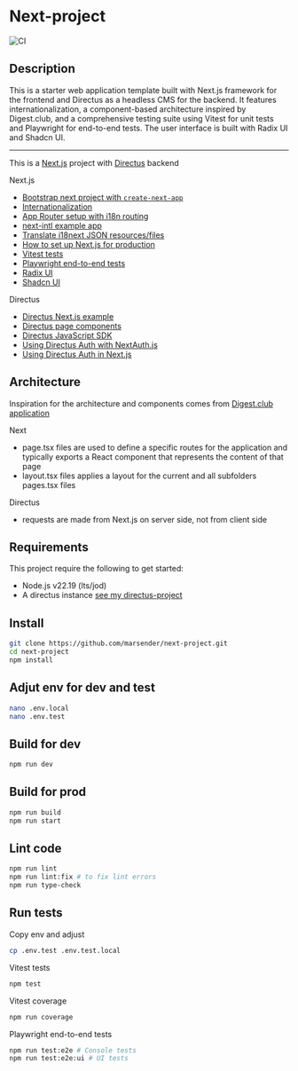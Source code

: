 # Next-project

![CI](https://github.com/marsender/next-project/workflows/CI/badge.svg)

## Description

This is a starter web application template built with Next.js framework for the frontend and Directus as a headless CMS for the backend. It features internationalization, a component-based architecture inspired by Digest.club, and a comprehensive testing suite using Vitest for unit tests and Playwright for end-to-end tests. The user interface is built with Radix UI and Shadcn UI.

---

This is a [Next.js](https://nextjs.org) project with [Directus](https://directus.io/) backend

Next.js

- [Bootstrap next project with `create-next-app`](https://nextjs.org/docs/app/api-reference/cli/create-next-app)
- [Internationalization](https://nextjs.org/docs/pages/building-your-application/routing/internationalization)
- [App Router setup with i18n routing](https://next-intl.dev/docs/getting-started/app-router/with-i18n-routing)
- [next-intl example app](https://github.com/amannn/next-intl/tree/main/examples/example-app-router)
- [Translate i18next JSON resources/files](https://translate.i18next.com/)
- [How to set up Next.js for production](https://janhesters.com/blog/how-to-set-up-nextjs-15-for-production-in-2025)
- [Vitest tests](https://vitest.dev/)
- [Playwright end-to-end tests](https://playwright.dev/)
- [Radix UI](https://www.radix-ui.com/primitives)
- [Shadcn UI](https://ui.shadcn.com/)

Directus

- [Directus Next.js example](https://github.com/directus-labs/examples/tree/main/nextjs)
- [Directus page components](https://docs.directus.io/guides/headless-cms/reusable-components.html)
- [Directus JavaScript SDK](https://docs.directus.io/guides/sdk/getting-started.html)
- [Using Directus Auth with NextAuth.js](https://docs.directus.io/blog/directus-auth-nextauth.html)
- [Using Directus Auth in Next.js](https://docs.directus.io/blog/implement-directus-auth-in-next-js-14.html)

## Architecture

Inspiration for the architecture and components comes from [Digest.club application](https://github.com/premieroctet/digestclub)

Next

- page.tsx files are used to define a specific routes for the application
  and typically exports a React component that represents the content of that page
- layout.tsx files applies a layout for the current and all subfolders pages.tsx files

Directus

- requests are made from Next.js on server side, not from client side

## Requirements

This project require the following to get started:

- Node.js v22.19 (lts/jod)
- A directus instance [see my directus-project](https://github.com/marsender/directus-project)

## Install

```bash
git clone https://github.com/marsender/next-project.git
cd next-project
npm install
```

## Adjut env for dev and test

```bash
nano .env.local
nano .env.test
```

## Build for dev

```bash
npm run dev
```

## Build for prod

```bash
npm run build
npm run start
```

## Lint code

```bash
npm run lint
npm run lint:fix # to fix lint errors
npm run type-check
```

## Run tests

Copy env and adjust

```bash
cp .env.test .env.test.local
```

Vitest tests

```bash
npm test
```

Vitest coverage

```bash
npm run coverage
```

Playwright end-to-end tests

```bash
npm run test:e2e # Console tests
npm run test:e2e:ui # UI tests
```
